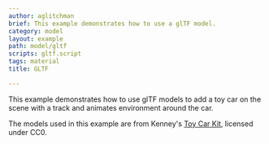 ```yaml
---
author: aglitchman
brief: This example demonstrates how to use a glTF model.
category: model
layout: example
path: model/gltf
scripts: gltf.script
tags: material
title: GLTF

---
```



This example demonstrates how to use glTF models to add a toy car on the scene with a track and animates environment around the car.

The models used in this example are from Kenney's [Toy Car Kit](https://kenney.nl/assets/toy-car-kit), licensed under CC0.
